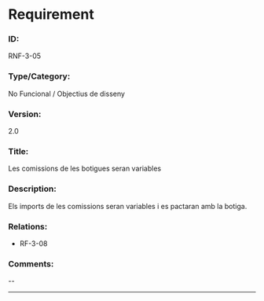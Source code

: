 # Requirement

### ID:
RNF-3-05

### Type/Category:
No Funcional / Objectius de disseny

### Version:
2.0

### Title:
Les comissions de les botigues seran variables

### Description:
Els imports de les comissions seran variables i es pactaran amb la botiga.

### Relations:
* RF-3-08

### Comments:
--

---